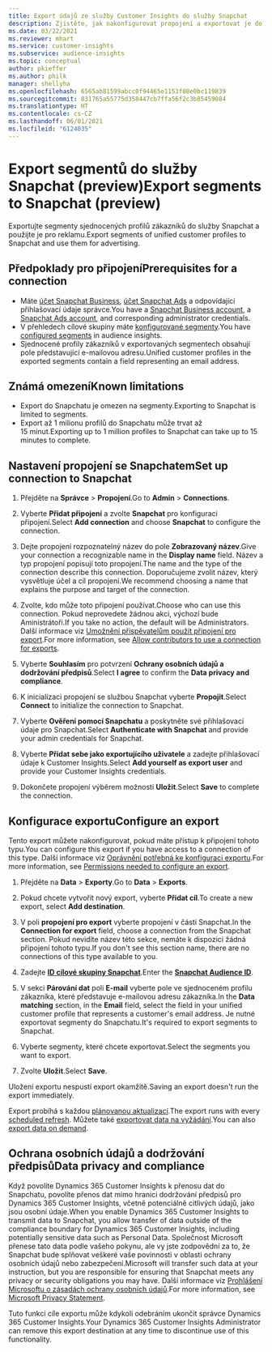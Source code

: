 ```yaml
---
title: Export údajů ze služby Customer Insights do služby Snapchat
description: Zjistěte, jak nakonfigurovat propojení a exportovat je do služby Snapchat.
ms.date: 03/22/2021
ms.reviewer: mhart
ms.service: customer-insights
ms.subservice: audience-insights
ms.topic: conceptual
author: pkieffer
ms.author: philk
manager: shellyha
ms.openlocfilehash: 6565ab81599abcc0f94465e1153f08e0bc119839
ms.sourcegitcommit: 831765a55775d358447cb7ffa56f2c3b85459084
ms.translationtype: HT
ms.contentlocale: cs-CZ
ms.lasthandoff: 06/01/2021
ms.locfileid: "6124035"
---
```

# <a name="export-segments-to-snapchat-preview"></a><span data-ttu-id="893ba-103">Export segmentů do služby Snapchat (preview)</span><span class="sxs-lookup"><span data-stu-id="893ba-103">Export segments to Snapchat (preview)</span></span>

<span data-ttu-id="893ba-104">Exportujte segmenty sjednocených profilů zákazníků do služby Snapchat a použijte je pro reklamu.</span><span class="sxs-lookup"><span data-stu-id="893ba-104">Export segments of unified customer profiles to Snapchat and use them for advertising.</span></span> 

## <a name="prerequisites-for-a-connection"></a><span data-ttu-id="893ba-105">Předpoklady pro připojení</span><span class="sxs-lookup"><span data-stu-id="893ba-105">Prerequisites for a connection</span></span>

-   <span data-ttu-id="893ba-106">Máte [účet Snapchat Business](https://business.snapchat.com/), [účet Snapchat Ads](https://ads.snapchat.com/) a odpovídající přihlašovací údaje správce.</span><span class="sxs-lookup"><span data-stu-id="893ba-106">You have a [Snapchat Business account](https://business.snapchat.com/), a [Snapchat Ads account](https://ads.snapchat.com/), and corresponding administrator credentials.</span></span>
-   <span data-ttu-id="893ba-107">V přehledech cílové skupiny máte [konfigurované segmenty](segments.md).</span><span class="sxs-lookup"><span data-stu-id="893ba-107">You have [configured segments](segments.md) in audience insights.</span></span>
-   <span data-ttu-id="893ba-108">Sjednocené profily zákazníků v exportovaných segmentech obsahují pole představující e-mailovou adresu.</span><span class="sxs-lookup"><span data-stu-id="893ba-108">Unified customer profiles in the exported segments contain a field representing an email address.</span></span>

## <a name="known-limitations"></a><span data-ttu-id="893ba-109">Známá omezení</span><span class="sxs-lookup"><span data-stu-id="893ba-109">Known limitations</span></span>

- <span data-ttu-id="893ba-110">Export do Snapchatu je omezen na segmenty.</span><span class="sxs-lookup"><span data-stu-id="893ba-110">Exporting to Snapchat is limited to segments.</span></span>
- <span data-ttu-id="893ba-111">Export až 1 milionu profilů do Snapchatu může trvat až 15 minut.</span><span class="sxs-lookup"><span data-stu-id="893ba-111">Exporting up to 1 million profiles to Snapchat can take up to 15 minutes to complete.</span></span> 

## <a name="set-up-connection-to-snapchat"></a><span data-ttu-id="893ba-112">Nastavení propojení se Snapchatem</span><span class="sxs-lookup"><span data-stu-id="893ba-112">Set up connection to Snapchat</span></span>

1. <span data-ttu-id="893ba-113">Přejděte na **Správce** > **Propojení**.</span><span class="sxs-lookup"><span data-stu-id="893ba-113">Go to **Admin** > **Connections**.</span></span>

1. <span data-ttu-id="893ba-114">Vyberte **Přidat připojení** a zvolte **Snapchat** pro konfiguraci připojení.</span><span class="sxs-lookup"><span data-stu-id="893ba-114">Select **Add connection** and choose **Snapchat** to configure the connection.</span></span>

1. <span data-ttu-id="893ba-115">Dejte propojení rozpoznatelný název do pole **Zobrazovaný název**.</span><span class="sxs-lookup"><span data-stu-id="893ba-115">Give your connection a recognizable name in the **Display name** field.</span></span> <span data-ttu-id="893ba-116">Název a typ propojení popisují toto propojení.</span><span class="sxs-lookup"><span data-stu-id="893ba-116">The name and the type of the connection describe this connection.</span></span> <span data-ttu-id="893ba-117">Doporučujeme zvolit název, který vysvětluje účel a cíl propojení.</span><span class="sxs-lookup"><span data-stu-id="893ba-117">We recommend choosing a name that explains the purpose and target of the connection.</span></span>

1. <span data-ttu-id="893ba-118">Zvolte, kdo může toto připojení používat.</span><span class="sxs-lookup"><span data-stu-id="893ba-118">Choose who can use this connection.</span></span> <span data-ttu-id="893ba-119">Pokud neprovedete žádnou akci, výchozí bude Aministrátoři.</span><span class="sxs-lookup"><span data-stu-id="893ba-119">If you take no action, the default will be Administrators.</span></span> <span data-ttu-id="893ba-120">Další informace viz [Umožnění přispěvatelům použít připojení pro export](connections.md#allow-contributors-to-use-a-connection-for-exports).</span><span class="sxs-lookup"><span data-stu-id="893ba-120">For more information, see [Allow contributors to use a connection for exports](connections.md#allow-contributors-to-use-a-connection-for-exports).</span></span>

1. <span data-ttu-id="893ba-121">Vyberte **Souhlasím** pro potvrzení **Ochrany osobních údajů a dodržování předpisů**.</span><span class="sxs-lookup"><span data-stu-id="893ba-121">Select **I agree** to confirm the **Data privacy and compliance**.</span></span>

1. <span data-ttu-id="893ba-122">K inicializaci propojení se službou Snapchat vyberte **Propojit**.</span><span class="sxs-lookup"><span data-stu-id="893ba-122">Select **Connect** to initialize the connection to Snapchat.</span></span>

1. <span data-ttu-id="893ba-123">Vyberte **Ověření pomocí Snapchatu** a poskytněte své přihlašovací údaje pro Snapchat.</span><span class="sxs-lookup"><span data-stu-id="893ba-123">Select **Authenticate with Snapchat** and provide your admin credentials for Snapchat.</span></span> 

1. <span data-ttu-id="893ba-124">Vyberte **Přidat sebe jako exportujícího uživatele** a zadejte přihlašovací údaje k Customer Insights.</span><span class="sxs-lookup"><span data-stu-id="893ba-124">Select **Add yourself as export user** and provide your Customer Insights credentials.</span></span>

1. <span data-ttu-id="893ba-125">Dokončete propojení výběrem možnosti **Uložit**.</span><span class="sxs-lookup"><span data-stu-id="893ba-125">Select **Save** to complete the connection.</span></span>

## <a name="configure-an-export"></a><span data-ttu-id="893ba-126">Konfigurace exportu</span><span class="sxs-lookup"><span data-stu-id="893ba-126">Configure an export</span></span>

<span data-ttu-id="893ba-127">Tento export můžete nakonfigurovat, pokud máte přístup k připojení tohoto typu.</span><span class="sxs-lookup"><span data-stu-id="893ba-127">You can configure this export if you have access to a connection of this type.</span></span> <span data-ttu-id="893ba-128">Další informace viz [Oprávnění potřebná ke konfiguraci exportu](export-destinations.md#set-up-a-new-export).</span><span class="sxs-lookup"><span data-stu-id="893ba-128">For more information, see [Permissions needed to configure an export](export-destinations.md#set-up-a-new-export).</span></span>

1. <span data-ttu-id="893ba-129">Přejděte na **Data** > **Exporty**.</span><span class="sxs-lookup"><span data-stu-id="893ba-129">Go to **Data** > **Exports**.</span></span>

1. <span data-ttu-id="893ba-130">Pokud chcete vytvořit nový export, vyberte **Přidat cíl**.</span><span class="sxs-lookup"><span data-stu-id="893ba-130">To create a new export, select **Add destination**.</span></span>

1. <span data-ttu-id="893ba-131">V poli **propojení pro export** vyberte propojení v části Snapchat.</span><span class="sxs-lookup"><span data-stu-id="893ba-131">In the **Connection for export** field, choose a connection from the Snapchat section.</span></span> <span data-ttu-id="893ba-132">Pokud nevidíte název této sekce, nemáte k dispozici žádná připojení tohoto typu.</span><span class="sxs-lookup"><span data-stu-id="893ba-132">If you don't see this section name, there are no connections of this type available to you.</span></span>

1. <span data-ttu-id="893ba-133">Zadejte [**ID cílové skupiny Snapchat**](https://businesshelp.snapchat.com/s/article/custom-audiences).</span><span class="sxs-lookup"><span data-stu-id="893ba-133">Enter the [**Snapchat Audience ID**](https://businesshelp.snapchat.com/s/article/custom-audiences).</span></span>

1. <span data-ttu-id="893ba-134">V sekci **Párování dat** poli **E-mail** vyberte pole ve sjednoceném profilu zákazníka, které představuje e-mailovou adresu zákazníka.</span><span class="sxs-lookup"><span data-stu-id="893ba-134">In the **Data matching** section, in the **Email** field, select the field in your unified customer profile that represents a customer's email address.</span></span> <span data-ttu-id="893ba-135">Je nutné exportovat segmenty do Snapchatu.</span><span class="sxs-lookup"><span data-stu-id="893ba-135">It's required to export segments to Snapchat.</span></span>

1. <span data-ttu-id="893ba-136">Vyberte segmenty, které chcete exportovat.</span><span class="sxs-lookup"><span data-stu-id="893ba-136">Select the segments you want to export.</span></span> 

1. <span data-ttu-id="893ba-137">Zvolte **Uložit**.</span><span class="sxs-lookup"><span data-stu-id="893ba-137">Select **Save**.</span></span>

<span data-ttu-id="893ba-138">Uložení exportu nespustí export okamžitě.</span><span class="sxs-lookup"><span data-stu-id="893ba-138">Saving an export doesn't run the export immediately.</span></span>

<span data-ttu-id="893ba-139">Export probíhá s každou [plánovanou aktualizací](system.md#schedule-tab).</span><span class="sxs-lookup"><span data-stu-id="893ba-139">The export runs with every [scheduled refresh](system.md#schedule-tab).</span></span> <span data-ttu-id="893ba-140">Můžete také [exportovat data na vyžádání](export-destinations.md#run-exports-on-demand).</span><span class="sxs-lookup"><span data-stu-id="893ba-140">You can also [export data on demand](export-destinations.md#run-exports-on-demand).</span></span> 


## <a name="data-privacy-and-compliance"></a><span data-ttu-id="893ba-141">Ochrana osobních údajů a dodržování předpisů</span><span class="sxs-lookup"><span data-stu-id="893ba-141">Data privacy and compliance</span></span>

<span data-ttu-id="893ba-142">Když povolíte Dynamics 365 Customer Insights k přenosu dat do Snapchatu, povolíte přenos dat mimo hranici dodržování předpisů pro Dynamics 365 Customer Insights, včetně potenciálně citlivých údajů, jako jsou osobní údaje.</span><span class="sxs-lookup"><span data-stu-id="893ba-142">When you enable Dynamics 365 Customer Insights to transmit data to Snapchat, you allow transfer of data outside of the compliance boundary for Dynamics 365 Customer Insights, including potentially sensitive data such as Personal Data.</span></span> <span data-ttu-id="893ba-143">Společnost Microsoft přenese tato data podle vašeho pokynu, ale vy jste zodpovědní za to, že Snapchat bude splňovat veškeré vaše povinnosti v oblasti ochrany osobních údajů nebo zabezpečení.</span><span class="sxs-lookup"><span data-stu-id="893ba-143">Microsoft will transfer such data at your instruction, but you are responsible for ensuring that Snapchat meets any privacy or security obligations you may have.</span></span> <span data-ttu-id="893ba-144">Další informace viz [Prohlášení Microsoftu o zásadách ochrany osobních údajů](https://go.microsoft.com/fwlink/?linkid=396732).</span><span class="sxs-lookup"><span data-stu-id="893ba-144">For more information, see [Microsoft Privacy Statement](https://go.microsoft.com/fwlink/?linkid=396732).</span></span>

<span data-ttu-id="893ba-145">Tuto funkci cíle exportu může kdykoli odebráním ukončit správce Dynamics 365 Customer Insights.</span><span class="sxs-lookup"><span data-stu-id="893ba-145">Your Dynamics 365 Customer Insights Administrator can remove this export destination at any time to discontinue use of this functionality.</span></span>
